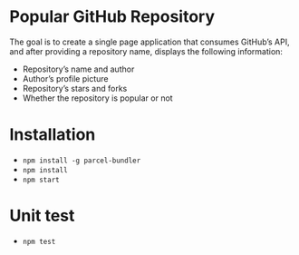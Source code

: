 # Popular GitHub Repository

The goal is to create a single page application that consumes GitHub’s API, and after providing
a repository name, displays the following information:

* Repository’s name and author
* Author’s profile picture
* Repository’s stars and forks
* Whether the repository is popular or not

# Installation 

* `npm install -g parcel-bundler`
* `npm install`
* `npm start`

# Unit test 

* `npm test`

